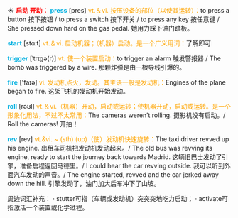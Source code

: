 ☀ <font color="red">**启动 开动：**</font>
<font color="sky blue">**press**</font> [pres] 
<font color="orange">vt.＆vi. 按压设备的部位（以使其运转）：</font>to press a button 按下按钮 / to press a switch 按下开关 / to press any key 按任意键 / She pressed down hard on the gas pedal. 她用力踩下油门踏板。

<font color="sky blue">**start**</font> [stɑːt] 
<font color="orange">vt.＆vi. 启动机器；（机器）启动。是一个广义用词：</font>了解即可
           
<font color="sky blue">**trigger**</font> [ˈtrɪgə(r)]
<font color="orange">vt. 使一个装置启动：</font>to trigger an alarm 触发警报器 / The bomb was triggered by a wire. 那颗炸弹是由一根导线引爆的。

<font color="sky blue">**fire**</font> ['faɪə] 
<font color="orange">vi. 发动机点火，发动。其主语一般是发动机：</font>Engines of the plane began to fire. 这架飞机的发动机开始发动。

<font color="sky blue">**roll**</font> [rəʊl] 
<font color="orange">vt.＆vi.（机器）开动，启动或运转；使机器开动，启动或运转。是一个形象化用法，不过不太常用：</font>The cameras weren’t rolling. 摄影机没有启动。/ Roll the cameras! 开拍！
                      
<font color="sky blue">**rev**</font> [rev]
<font color="orange">vt.&vi. ~ (sth) (up)（使）发动机快速旋转：</font>The taxi driver revved up his engine. 出租车司机把发动机发动起来。/ The old bus was revving its engine, ready to start the journey back towards Madrid. 这辆旧巴士发动了引擎，准备启程返回马德里。/ I could hear the car revving outside. 我可以听到外面汽车发动的声音。/ The engine started, revved and the car jerked away down the hill. 引擎发动了，油门加大后车冲下了山坡。

周边词汇补充：
· stutter可指（车辆或发动机）突突突地吃力启动；
· activate可指激活一个装置或化学过程。

